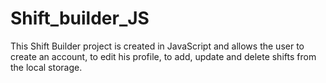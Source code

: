 # Shift_builder_JS
This Shift Builder project is created in JavaScript and allows the user to create an account, to edit his profile, to add, update and delete shifts from the local storage.
